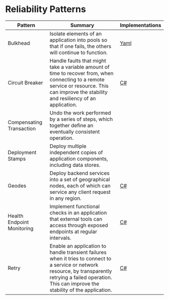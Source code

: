 # Reliability Patterns

| Pattern | Summary | Implementations |
| --- | --- | --- |
| Bulkhead | Isolate elements of an application into pools so that if one fails, the others will continue to function. | [Yaml](https://docs.microsoft.com/en-us/azure/architecture/patterns/bulkhead#example) |
| Circuit Breaker | Handle faults that might take a variable amount of time to recover from, when connecting to a remote service or resource. This can improve the stability and resiliency of an application. | [C#](https://docs.microsoft.com/en-us/azure/architecture/patterns/circuit-breaker#example) |
| Compensating Transaction | Undo the work performed by a series of steps, which together define an eventually consistent operation. |  |
| Deployment Stamps | Deploy multiple independent copies of application components, including data stores. |  |
| Geodes | Deploy backend services into a set of geographical nodes, each of which can service any client request in any region. | [C#](https://docs.microsoft.com/en-us/azure/architecture/patterns/retry#example) |
| Health Endpoint Monitoring | Implement functional checks in an application that external tools can access through exposed endpoints at regular intervals. | [C#](https://docs.microsoft.com/en-us/azure/architecture/patterns/health-endpoint-monitoring#example) |
| Retry | Enable an application to handle transient failures when it tries to connect to a service or network resource, by transparently retrying a failed operation. This can improve the stability of the application. | [C#](https://docs.microsoft.com/en-us/azure/architecture/patterns/retry#example) |
